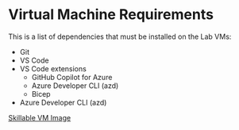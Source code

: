 
# Virtual Machine Requirements

This is a list of dependencies that must be installed on the Lab VMs:

- Git
- VS Code
- VS Code extensions
    - GitHub Copilot for Azure
    - Azure Developer CLI (azd)
    - Bicep
- Azure Developer CLI (azd)

[Skillable VM Image](https://labondemand.com/LabProfile/185838)